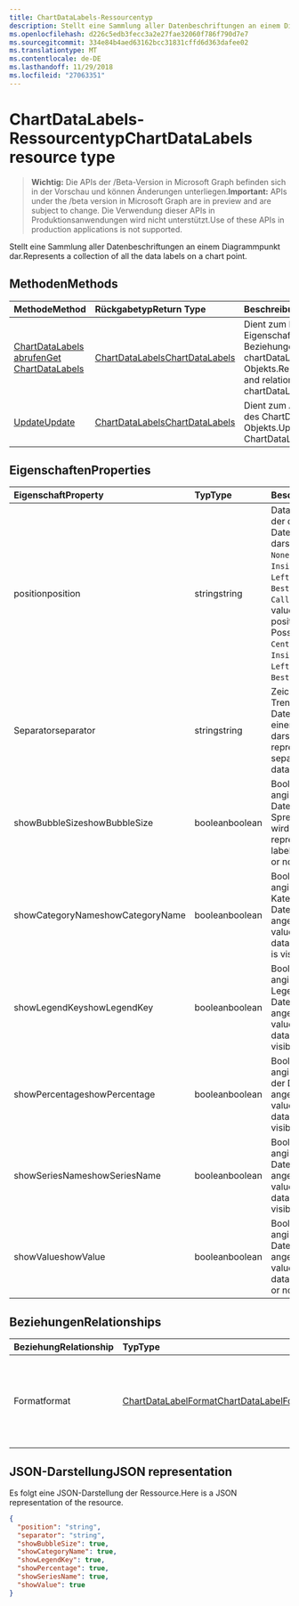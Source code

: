 ```yaml
---
title: ChartDataLabels-Ressourcentyp
description: Stellt eine Sammlung aller Datenbeschriftungen an einem Diagrammpunkt dar.
ms.openlocfilehash: d226c5edb3fecc3a2e27fae32060f786f790d7e7
ms.sourcegitcommit: 334e84b4aed63162bcc31831cffd6d363dafee02
ms.translationtype: MT
ms.contentlocale: de-DE
ms.lasthandoff: 11/29/2018
ms.locfileid: "27063351"
---
```

# <a name="chartdatalabels-resource-type"></a><span data-ttu-id="91bfd-103">ChartDataLabels-Ressourcentyp</span><span class="sxs-lookup"><span data-stu-id="91bfd-103">ChartDataLabels resource type</span></span>

> <span data-ttu-id="91bfd-104">**Wichtig:** Die APIs der /Beta-Version in Microsoft Graph befinden sich in der Vorschau und können Änderungen unterliegen.</span><span class="sxs-lookup"><span data-stu-id="91bfd-104">**Important:** APIs under the /beta version in Microsoft Graph are in preview and are subject to change.</span></span> <span data-ttu-id="91bfd-105">Die Verwendung dieser APIs in Produktionsanwendungen wird nicht unterstützt.</span><span class="sxs-lookup"><span data-stu-id="91bfd-105">Use of these APIs in production applications is not supported.</span></span>

<span data-ttu-id="91bfd-106">Stellt eine Sammlung aller Datenbeschriftungen an einem Diagrammpunkt dar.</span><span class="sxs-lookup"><span data-stu-id="91bfd-106">Represents a collection of all the data labels on a chart point.</span></span>


## <a name="methods"></a><span data-ttu-id="91bfd-107">Methoden</span><span class="sxs-lookup"><span data-stu-id="91bfd-107">Methods</span></span>

| <span data-ttu-id="91bfd-108">Methode</span><span class="sxs-lookup"><span data-stu-id="91bfd-108">Method</span></span>           | <span data-ttu-id="91bfd-109">Rückgabetyp</span><span class="sxs-lookup"><span data-stu-id="91bfd-109">Return Type</span></span>    |<span data-ttu-id="91bfd-110">Beschreibung</span><span class="sxs-lookup"><span data-stu-id="91bfd-110">Description</span></span>|
|:---------------|:--------|:----------|
|[<span data-ttu-id="91bfd-111">ChartDataLabels abrufen</span><span class="sxs-lookup"><span data-stu-id="91bfd-111">Get ChartDataLabels</span></span>](../api/chartdatalabels-get.md) | [<span data-ttu-id="91bfd-112">ChartDataLabels</span><span class="sxs-lookup"><span data-stu-id="91bfd-112">ChartDataLabels</span></span>](chartdatalabels.md) |<span data-ttu-id="91bfd-113">Dient zum Lesen der Eigenschaften und der Beziehungen des chartDataLabels-Objekts.</span><span class="sxs-lookup"><span data-stu-id="91bfd-113">Read properties and relationships of chartDataLabels object.</span></span>|
|[<span data-ttu-id="91bfd-114">Update</span><span class="sxs-lookup"><span data-stu-id="91bfd-114">Update</span></span>](../api/chartdatalabels-update.md) | [<span data-ttu-id="91bfd-115">ChartDataLabels</span><span class="sxs-lookup"><span data-stu-id="91bfd-115">ChartDataLabels</span></span>](chartdatalabels.md) |<span data-ttu-id="91bfd-116">Dient zum Aktualisieren des ChartDataLabels-Objekts.</span><span class="sxs-lookup"><span data-stu-id="91bfd-116">Update ChartDataLabels object.</span></span> |

## <a name="properties"></a><span data-ttu-id="91bfd-117">Eigenschaften</span><span class="sxs-lookup"><span data-stu-id="91bfd-117">Properties</span></span>
| <span data-ttu-id="91bfd-118">Eigenschaft</span><span class="sxs-lookup"><span data-stu-id="91bfd-118">Property</span></span>     | <span data-ttu-id="91bfd-119">Typ</span><span class="sxs-lookup"><span data-stu-id="91bfd-119">Type</span></span>   |<span data-ttu-id="91bfd-120">Beschreibung</span><span class="sxs-lookup"><span data-stu-id="91bfd-120">Description</span></span>|
|:---------------|:--------|:----------|
|<span data-ttu-id="91bfd-121">position</span><span class="sxs-lookup"><span data-stu-id="91bfd-121">position</span></span>|<span data-ttu-id="91bfd-122">string</span><span class="sxs-lookup"><span data-stu-id="91bfd-122">string</span></span>|<span data-ttu-id="91bfd-p102">DataLabelPosition-Wert, der die Position der Datenbeschriftung darstellt. Mögliche Werte: `None`, `Center`, `InsideEnd`, `InsideBase`, `OutsideEnd`, `Left`, `Right`, `Top`, `Bottom`, `BestFit`, `Callout`.</span><span class="sxs-lookup"><span data-stu-id="91bfd-p102">DataLabelPosition value that represents the position of the data label. Possible values are: `None`, `Center`, `InsideEnd`, `InsideBase`, `OutsideEnd`, `Left`, `Right`, `Top`, `Bottom`, `BestFit`, `Callout`.</span></span>|
|<span data-ttu-id="91bfd-125">Separator</span><span class="sxs-lookup"><span data-stu-id="91bfd-125">separator</span></span>|<span data-ttu-id="91bfd-126">string</span><span class="sxs-lookup"><span data-stu-id="91bfd-126">string</span></span>|<span data-ttu-id="91bfd-127">Zeichenfolge, die das Trennzeichen für die Datenbeschriftungen in einem Diagramm darstellt.</span><span class="sxs-lookup"><span data-stu-id="91bfd-127">String representing the separator used for the data labels on a chart.</span></span>|
|<span data-ttu-id="91bfd-128">showBubbleSize</span><span class="sxs-lookup"><span data-stu-id="91bfd-128">showBubbleSize</span></span>|<span data-ttu-id="91bfd-129">boolean</span><span class="sxs-lookup"><span data-stu-id="91bfd-129">boolean</span></span>|<span data-ttu-id="91bfd-130">Boolescher Wert, der angibt, ob die Größe der Datenbeschriftungs-Sprechblase angezeigt wird.</span><span class="sxs-lookup"><span data-stu-id="91bfd-130">Boolean value representing if the data label bubble size is visible or not.</span></span>|
|<span data-ttu-id="91bfd-131">showCategoryName</span><span class="sxs-lookup"><span data-stu-id="91bfd-131">showCategoryName</span></span>|<span data-ttu-id="91bfd-132">boolean</span><span class="sxs-lookup"><span data-stu-id="91bfd-132">boolean</span></span>|<span data-ttu-id="91bfd-133">Boolescher Wert, der angibt, ob der Kategoriename der Datenbeschriftung angezeigt wird.</span><span class="sxs-lookup"><span data-stu-id="91bfd-133">Boolean value representing if the data label category name is visible or not.</span></span>|
|<span data-ttu-id="91bfd-134">showLegendKey</span><span class="sxs-lookup"><span data-stu-id="91bfd-134">showLegendKey</span></span>|<span data-ttu-id="91bfd-135">boolean</span><span class="sxs-lookup"><span data-stu-id="91bfd-135">boolean</span></span>|<span data-ttu-id="91bfd-136">Boolescher Wert, der angibt, ob das Legendensymbol der Datenbeschriftung angezeigt wird.</span><span class="sxs-lookup"><span data-stu-id="91bfd-136">Boolean value representing if the data label legend key is visible or not.</span></span>|
|<span data-ttu-id="91bfd-137">showPercentage</span><span class="sxs-lookup"><span data-stu-id="91bfd-137">showPercentage</span></span>|<span data-ttu-id="91bfd-138">boolean</span><span class="sxs-lookup"><span data-stu-id="91bfd-138">boolean</span></span>|<span data-ttu-id="91bfd-139">Boolescher Wert, der angibt, ob der Prozentsatz der Datenbeschriftung angezeigt wird.</span><span class="sxs-lookup"><span data-stu-id="91bfd-139">Boolean value representing if the data label percentage is visible or not.</span></span>|
|<span data-ttu-id="91bfd-140">showSeriesName</span><span class="sxs-lookup"><span data-stu-id="91bfd-140">showSeriesName</span></span>|<span data-ttu-id="91bfd-141">boolean</span><span class="sxs-lookup"><span data-stu-id="91bfd-141">boolean</span></span>|<span data-ttu-id="91bfd-142">Boolescher Wert, der angibt, ob der Name der Datenbeschriftungsreihe angezeigt wird.</span><span class="sxs-lookup"><span data-stu-id="91bfd-142">Boolean value representing if the data label series name is visible or not.</span></span>|
|<span data-ttu-id="91bfd-143">showValue</span><span class="sxs-lookup"><span data-stu-id="91bfd-143">showValue</span></span>|<span data-ttu-id="91bfd-144">boolean</span><span class="sxs-lookup"><span data-stu-id="91bfd-144">boolean</span></span>|<span data-ttu-id="91bfd-145">Boolescher Wert, der angibt, ob der Datenbeschriftungswert angezeigt wird.</span><span class="sxs-lookup"><span data-stu-id="91bfd-145">Boolean value representing if the data label value is visible or not.</span></span>|

## <a name="relationships"></a><span data-ttu-id="91bfd-146">Beziehungen</span><span class="sxs-lookup"><span data-stu-id="91bfd-146">Relationships</span></span>
| <span data-ttu-id="91bfd-147">Beziehung</span><span class="sxs-lookup"><span data-stu-id="91bfd-147">Relationship</span></span> | <span data-ttu-id="91bfd-148">Typ</span><span class="sxs-lookup"><span data-stu-id="91bfd-148">Type</span></span>   |<span data-ttu-id="91bfd-149">Beschreibung</span><span class="sxs-lookup"><span data-stu-id="91bfd-149">Description</span></span>|
|:---------------|:--------|:----------|
|<span data-ttu-id="91bfd-150">Format</span><span class="sxs-lookup"><span data-stu-id="91bfd-150">format</span></span>|[<span data-ttu-id="91bfd-151">ChartDataLabelFormat</span><span class="sxs-lookup"><span data-stu-id="91bfd-151">ChartDataLabelFormat</span></span>](chartdatalabelformat.md)|<span data-ttu-id="91bfd-p103">Stellt das Format der Diagrammdatenbeschriftungen dar, einschließlich Füllung und Formatierung der Schriftart. Schreibgeschützt.</span><span class="sxs-lookup"><span data-stu-id="91bfd-p103">Represents the format of chart data labels, which includes fill and font formatting. Read-only.</span></span>|

## <a name="json-representation"></a><span data-ttu-id="91bfd-154">JSON-Darstellung</span><span class="sxs-lookup"><span data-stu-id="91bfd-154">JSON representation</span></span>

<span data-ttu-id="91bfd-155">Es folgt eine JSON-Darstellung der Ressource.</span><span class="sxs-lookup"><span data-stu-id="91bfd-155">Here is a JSON representation of the resource.</span></span>

<!-- {
  "blockType": "resource",
  "optionalProperties": [

  ],
  "@odata.type": "microsoft.graph.chartDataLabels"
}-->

```json
{
  "position": "string",
  "separator": "string",
  "showBubbleSize": true,
  "showCategoryName": true,
  "showLegendKey": true,
  "showPercentage": true,
  "showSeriesName": true,
  "showValue": true
}

```

<!-- uuid: 8fcb5dbc-d5aa-4681-8e31-b001d5168d79
2015-10-25 14:57:30 UTC -->
<!-- {
  "type": "#page.annotation",
  "description": "ChartDataLabels resource",
  "keywords": "",
  "section": "documentation",
  "tocPath": ""
}-->